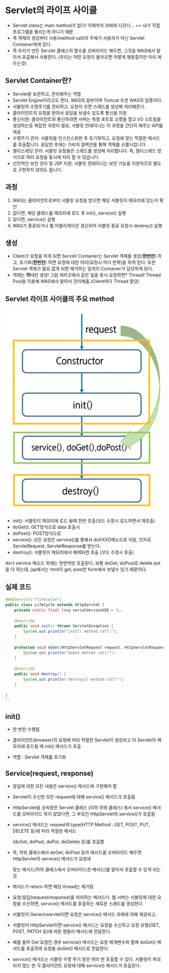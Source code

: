 # Servlet의 라이프 사이클

- Servlet class는 main method가 없다! 이때까지 자바와 다르다... => 내가 직접 프로그램을 돌리는게 아니기 때문
- 즉 객체의 생성부터 사용(method call)의 주체가 사용자가 아닌 Servlet Container에게 있다.
- 즉 우리가 만든 Servlet 클래스의 함수를 오버라이드 해두면, 그것을 WAS에서 알아서 호출해서 사용한다. (우리는 어떤 요청이 들어오면 어떻게 행동할지만 미리 짜두는것)

## Servlet Container란?

- Servlet을 보관하고, 관리해주는 역할
- Servlet Engine이라고도 한다. WAS의 일부이며 Tomcat 또한 WAS의 일종이다.
- 서블릿의 수명주기를 관리하고, 요청이 오면 스레드를 생성해 처리해준다.
- 클라이언트의 요청을 받아서 응답을 보낼수 있도록 통신을 지원
- 통신지원: 클라이언트와 통신하려면 서버는 특정 포트로 소켓을 열고 I/O 스트림을 생성하는등 복잡한 과정이 필요, 서블릿 컨테이너는 이 과정을 간단히 해주는 API를 제공
- 수명주기 관리: 서블릿을 인스턴스화한 후 초기화하고, 요청에 맞는 적절한 메서드를 호출합니다. 응답한 후에는 가비지 컬렉션을 통해 객체를 소멸시킵니다.
- 멀티스레딩 관리: 서블릿 요청들은 스레드를 생성해 처리합니다. 즉, 멀티스레드 방식으로 여러 요청을 동시에 처리 할 수 있습니다.
- 선언적인 보안 관리 및 JSP 지원: 서블릿 컨테이너는 보안 기능을 지원하므로 별도로 구현하지 않아도 됩니다.

## 과정

1. WAS는 클라이언트로부터 서블릿 요청을 받으면 해당 서블릿이 메모리에 있는지 확인
2. 없다면, 해당 클래스를 메모리에 로드 후 init(), service() 실행
3. 있다면, service() 실행
4. WAS가 종료되거나 웹 어플리케이션 갱신되어 서블릿 종료 요청시 destroy() 실행

## 생성

- Client가 요청을 하게 되면 Servlet Container는 Servlet 객체를 생성(**한번만**) 하고, 초기화(**한번만**) 하면 요청에 대한 처리(요청시 마다 반복)을 하게 된다. 또한 Servlet 객체가 필요 없게 되면 제거하는 일까지 Container가 담당하게 된다.
- 객체는 **하나**만 생성! 그럼 여러곳에서 같은 일을 동시 요청하면? Thread! Thread Pool을 이용해 WAS에서 알아서 관리해줌.(Client마다 Thread 할당)

## Servlet 라이프 사이클의 주요 method

![](img/lifeCycle.PNG)

- init(): 서블릿이 메모리에 로드 될때 한번 호출(코드 수정시 로드하면서 재호출)
- doGet(): GET방식으로 data 호출시
- doPost(): POST방식으로
- service(): 모든 요청은 service()를 통해서 doXXX()메소드로 이동, 인자로 ServletRequest, ServletResponse를 받는다.
- destroy(): 서블릿이 메모리에서 해제되면 호출 (코드 수정시 호출)

do나 service 메소드 외에는 한번씩만 호출된다.
보통 doGet, doPost로 delete put을 다 하는데, jsp에서는 html이 get, post만 form에서 보낼수 있기 때문이다.

## 실제 코드

```java
@WebServlet("/lifecycle")
public class LifeCycle extends HttpServlet {
	private static final long serialVersionUID = 1L;

	@Override
	public void init() throws ServletException {
		System.out.println("init() method call!");
	}

	protected void doGet(HttpServletRequest request, HttpServletResponse response) throws ServletException, IOException {
		System.out.println("doGet method call!");
	}

	@Override
	public void destroy() {
		System.out.println("destroy() method call!");
	}

}
``
```

## init()

- 한 번만 수행됨

- 클라이언트(browser)의 요청에 따라 적절한 Servlet이 생성되고 이 Servlet이 메모리에 로드될 때 init() 메서드가 호출

- 역할 : Servlet 객체를 초기화

## Service(request, response)

- 응답에 대한 모든 내용은 service() 메서드에 구현해야 함

- Servlet이 수신한 모든 request에 대해 service() 메서드가 호출됨

- HttpServlet을 상속받은 Servlet 클래스 (이하 하위 클래스) 에서 service() 메서드를 오버라이드 하지 않았다면,
  그 부모인 HttpServlet의 service()가 호출됨

- service() 메서드는 request의 type(HTTP Method : GET, POST, PUT, DELETE 등)에 따라 적절한 메서드

  (doGet, doPost, doPut, doDelete 등)를 호출함

- 즉, 하위 클래스에서 doGet, doPost 등의 메서드를 오버라이드 해두면 HttpServlet의 service() 메서드가 요청에

  맞는 메서드(하위 클래스에서 오버라이드한 메서드)를 알아서 호출할 수 있게 되는 것

- 메서드가 return 하면 해당 thread는 제거됨

- 요청/응답(request/response)를 처리하는 메서드다. 웹 서버는 서블릿에 대한 요청을 수신하면, service() 메서드를 호출하는 새로운 스레드를 생성한다.

- 서블릿이 Genericservlet이면 요청은 service() 메서드 자체에 의해 제공되고,

- 서블릿이 HttpServlet이면 service() 메서드는 요청을 수신하고 요청 유형(GET, POST, PATCH 등)에 따른 핸들러 메서드에 전달한다.

- 예를 들어 Get 요청인 경우 service() 메서드는 요청 매개변수와 함께 doGet() 메서드를 호출하여 요청을 doGet() 메서드로 전달한다.

- service() 메서드는 서블릿 수명 주기 동안 여러 번 호출할 수 있다. 서블릿이 파괴되지 않는 한 각 클라이언트 요청에 대해 service() 메서드가 호출된다.

